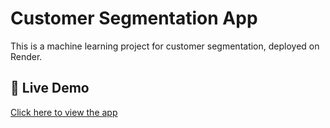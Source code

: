# Customer Segmentation App

This is a machine learning project for customer segmentation, deployed on Render.

## 🚀 Live Demo
[Click here to view the app](https://customer-segmentation-1-ghph.onrender.com)
